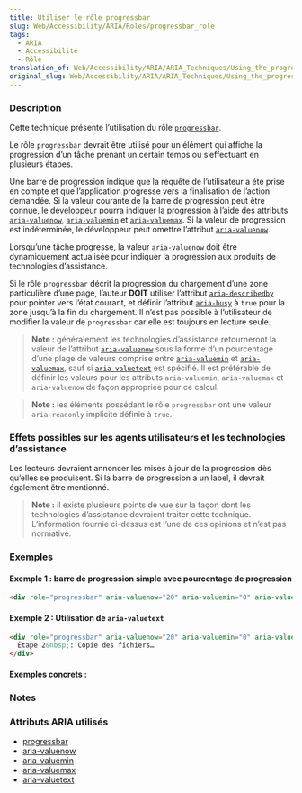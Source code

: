 ```yaml
---
title: Utiliser le rôle progressbar
slug: Web/Accessibility/ARIA/Roles/progressbar_role
tags:
  - ARIA
  - Accessibilité
  - Rôle
translation_of: Web/Accessibility/ARIA/ARIA_Techniques/Using_the_progressbar_role
original_slug: Web/Accessibility/ARIA/ARIA_Techniques/Using_the_progressbar_role
---
```

### Description

Cette technique présente l’utilisation du rôle [`progressbar`](https://www.w3.org/TR/wai-aria/#progressbar).

Le rôle `progressbar` devrait être utilisé pour un élément qui affiche la progression d’un tâche prenant un certain temps ou s’effectuant en plusieurs étapes.

Une barre de progression indique que la requête de l’utilisateur a été prise en compte et que l’application progresse vers la finalisation de l’action demandée. Si la valeur courante de la barre de progression peut être connue, le développeur pourra indiquer la progression à l’aide des attributs [`aria-valuenow`](https://www.w3.org/TR/wai-aria-1.1/#aria-valuenow), [`aria-valuemin`](https://www.w3.org/TR/wai-aria-1.1/#aria-valuemin) et [`aria-valuemax`](https://www.w3.org/TR/wai-aria-1.1/#aria-valuemax). Si la valeur de progression est indéterminée, le développeur peut omettre l’attribut [`aria-valuenow`](https://www.w3.org/TR/wai-aria-1.1/#aria-valuenow).

Lorsqu’une tâche progresse, la valeur `aria-valuenow` doit être dynamiquement actualisée pour indiquer la progression aux produits de technologies d’assistance.

Si le rôle `progressbar` décrit la progression du chargement d’une zone particulière d’une page, l’auteur **DOIT** utiliser l’attribut [`aria-describedby`](http://www.w3.org/TR/wai-aria/states_and_properties#aria-describedby) pour pointer vers l’état courant, et définir l’attribut [`aria-busy`](https://www.w3.org/TR/wai-aria-1.1/#aria-busy) à `true` pour la zone jusqu’à la fin du chargement. Il n’est pas possible à l’utilisateur de modifier la valeur de `progressbar` car elle est toujours en lecture seule.

> **Note :** généralement les technologies d’assistance retourneront la valeur de l’attribut [`aria-valuenow`](https://www.w3.org/TR/wai-aria-1.1/#aria-valuenow) sous la forme d’un pourcentage d’une plage de valeurs comprise entre [`aria-valuemin`](https://www.w3.org/TR/wai-aria-1.1/#aria-valuemin) et [`aria-valuemax`](https://www.w3.org/TR/wai-aria-1.1/#aria-valuemax), sauf si [`aria-valuetext`](https://www.w3.org/TR/wai-aria-1.1/#aria-valuetext) est spécifié. Il est préférable de définir les valeurs pour les attributs `aria-valuemin`, `aria-valuemax` et `aria-valuenow` de façon appropriée pour ce calcul.

> **Note :** les éléments possédant le rôle `progressbar` ont une valeur `aria-readonly` implicite définie à `true`.

### Effets possibles sur les agents utilisateurs et les technologies d’assistance

Les lecteurs devraient annoncer les mises à jour de la progression dès qu’elles se produisent. Si la barre de progression a un label, il devrait également être mentionné.

> **Note :** il existe plusieurs points de vue sur la façon dont les technologies d’assistance devraient traiter cette technique. L’information fournie ci-dessus est l’une de ces opinions et n’est pas normative.

### Exemples

#### Exemple 1&nbsp;: barre de progression simple avec pourcentage de progression

```html
<div role="progressbar" aria-valuenow="20" aria-valuemin="0" aria-valuemax="100">20 %</div>
```

#### Exemple 2&nbsp;: Utilisation de `aria-valuetext`

```html
<div role="progressbar" aria-valuenow="20" aria-valuemin="0" aria-valuetext="Étape 2&nbsp;: Copie des fichiers…" aria-valuemax="100">
  Étape 2&nbsp;: Copie des fichiers…
</div>
```

#### Exemples concrets&nbsp;:

### Notes

### Attributs ARIA utilisés

- [progressbar](https://www.w3.org/TR/wai-aria/#progressbar)
- [aria-valuenow](https://www.w3.org/TR/wai-aria-1.1/#aria-valuenow)
- [aria-valuemin](https://www.w3.org/TR/wai-aria-1.1/#aria-valuemin)
- [aria-valuemax](https://www.w3.org/TR/wai-aria-1.1/#aria-valuemax)
- [aria-valuetext](https://www.w3.org/TR/wai-aria-1.1/#aria-valuetext)
